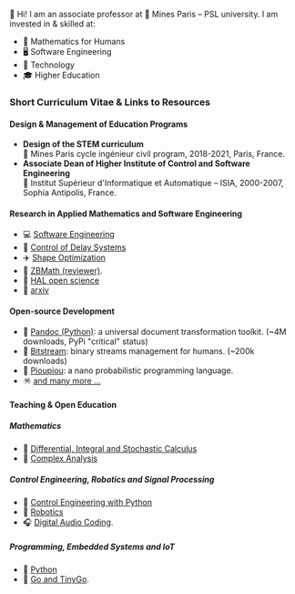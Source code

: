 👋 Hi! I am an associate professor at 🏦 Mines Paris – PSL university. 
I am invested in & skilled at:

  - 🦉 Mathematics for Humans 
  - 🖥️ Software Engineering
  - 🚀 Technology
  - 🎓 Higher Education

### Short Curriculum Vitae & Links to Resources

#### Design & Management of Education Programs

  - **Design of the STEM curriculum**   
    🏦 Mines Paris cycle ingénieur civil program, 2018-2021, Paris, France.
  - **Associate Dean of Higher Institute of Control and Software Engineering**   
    🏦 Institut Supérieur d'Informatique et Automatique – ISIA, 2000-2007, 
    Sophia Antipolis, France.

#### Research in Applied Mathematics and Software Engineering

  - 💻 [Software Engineering](https://eul.ink/software-engineering/)
  - 🧞 [Control of Delay Systems](http://eul.ink/delay-systems/)
  - ✈️ [Shape Optimization](https://eul.ink/shape-optimization/)
  - 📖 [ZBMath (reviewer)](https://zbmath.org/?q=boisg%C3%A9rault).
  - 📖 [HAL open science](https://hal.science/search/index?q=%22S%C3%A9bastien+Boisg%C3%A9rault%22)
  - 📖 [arxiv](https://arxiv.org/search/?query=boisg%C3%A9rault&searchtype=all&source=header)

#### Open-source Development

  - 📖 [Pandoc (Python)](https://boisgera.github.io/pandoc/):
    a universal document transformation toolkit. (~4M downloads, PyPi "critical" status)
  - 📡 [Bitstream](https://boisgera.github.io/bitstream/):
    binary streams management for humans. (~200k downloads)
  - 🐤 [Pioupiou](https://boisgera.github.io/pioupiou/):
    a nano probabilistic programming language.
  - 🪅 [and many more ...](https://github.com/boisgera?tab=repositories)

#### Teaching & Open Education

##### Mathematics

  - 🧮 [Differential, Integral and Stochastic Calculus](https://github.com/boisgera/CDIS)
  - 🧮 [Complex Analysis](https://doi.org/10.23646/oer.000001)

##### Control Engineering, Robotics and Signal Processing

  - 🧞 [Control Engineering with Python](https://github.com/boisgera/python-fr)
  - 🤖 [Robotics](http://eul.ink/robotics/)
  - 🎧 [Digital Audio Coding](https://eul.ink/audio/).

##### Programming, Embedded Systems and IoT

  - 🐍 [Python](https://boisgera.github.io/python-fr/)
  - 🦫 [Go and TinyGo](https://eul.ink/go/).



